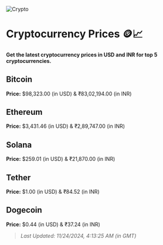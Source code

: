 
![Crypto](https://www.techguide.com.au/wp-content/uploads/2020/11/crypto3.jpeg)

# Cryptocurrency Prices 🪙📈

#### Get the latest cryptocurrency prices in USD and INR for top 5 cryptocurrencies.

## Bitcoin

**Price:** $98,323.00 (in USD) & ₹83,02,194.00 (in INR)

## Ethereum

**Price:** $3,431.46 (in USD) & ₹2,89,747.00 (in INR)

## Solana

**Price:** $259.01 (in USD) & ₹21,870.00 (in INR)

## Tether

**Price:** $1.00 (in USD) & ₹84.52 (in INR)

## Dogecoin

**Price:** $0.44 (in USD) & ₹37.24 (in INR)

> _Last Updated: 11/24/2024, 4:13:25 AM (in GMT)_
